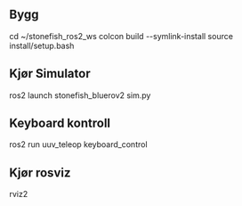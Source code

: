 ## Bygg

cd ~/stonefish_ros2_ws
colcon build --symlink-install
source install/setup.bash

## Kjør Simulator

ros2 launch stonefish_bluerov2 sim.py

## Keyboard kontroll

ros2 run uuv_teleop keyboard_control

## Kjør rosviz

rviz2